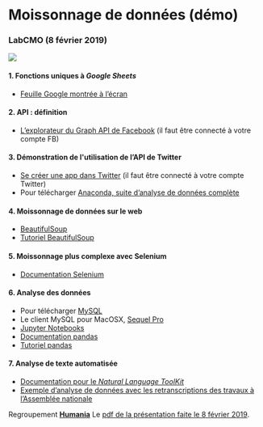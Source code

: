 # Moissonnage de données (démo)
### LabCMO (8 février 2019)

![](https://jhroy.gitbooks.io/edm5240-a2016/content/assets/dupre-moisson.jpg)

#### 1. Fonctions uniques à *Google Sheets*
- [Feuille Google montrée à l’écran](bit.ly/scraping2018-1)

#### 2. API : définition
- [L’explorateur du Graph API de Facebook](https://developers.facebook.com/tools/explorer/) (il faut être connecté à votre compte FB)

#### 3. Démonstration de l'utilisation de l’API de Twitter
- [Se créer une app dans Twitter](https://developer.twitter.com/en/apps) (il faut être connecté à votre compte Twitter)
- Pour télécharger [Anaconda, suite d’analyse de données complète](https://www.anaconda.com/distribution/)

#### 4. Moissonnage de données sur le web
- [BeautifulSoup](https://www.crummy.com/software/BeautifulSoup/bs4/doc/)
- [Tutoriel BeautifulSoup](http://bit.ly/jhroybs4)

#### 5. Moissonnage plus complexe avec Selenium
- [Documentation Selenium](https://www.seleniumhq.org/docs/)

#### 6. Analyse des données
- Pour télécharger [MySQL](https://www.mysql.com/fr/downloads/)
- Le client MySQL pour MacOSX, [Sequel Pro](https://www.sequelpro.com/)
- [Jupyter Notebooks](https://jupyter.org/)
- [Documentation pandas](https://pandas.pydata.org/)
- [Tutoriel pandas](https://github.com/jhroy/tuto-pandas/blob/master/tutoriel.ipynb)

#### 7. Analyse de texte automatisée
- [Documentation pour le *Natural Language ToolKit*](http://www.nltk.org/)
- [Exemple d’analyse de données avec les retranscriptions des travaux à l’Assemblée nationale](https://github.com/jhroy/np14-assnat)

Regroupement [**Humania**](https://humania.uqam.ca)
Le [pdf de la présentation faite le 8 février 2019](20190208-labcmo.pdf).
